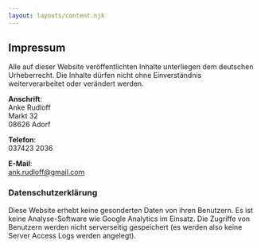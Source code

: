 ```yaml
---
layout: layouts/content.njk
---
```

## Impressum

Alle auf dieser Website veröffentlichten Inhalte unterliegen dem deutschen Urheberrecht. Die Inhalte dürfen nicht ohne Einverständnis weiterverarbeitet oder verändert werden.

**Anschrift**:<br>
Anke Rudloff<br>
Markt 32<br>
08626 Adorf

**Telefon**:<br>
037423 2036

**E-Mail**:<br>
[ank.rudloff@gmail.com](mailto:ank.rudloff@gmail.com)

### Datenschutzerklärung

Diese Website erhebt keine gesonderten Daten von ihren Benutzern. Es ist keine Analyse-Software wie Google Analytics im Einsatz. Die Zugriffe von Benutzern werden nicht serverseitig gespeichert (es werden also keine Server Access Logs werden angelegt).
